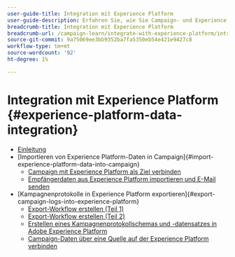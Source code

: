 ```yaml
---
user-guide-title: Integration mit Experience Platform
user-guide-description: Erfahren Sie, wie Sie Campaign- und Experience Cloud-Daten importieren und exportieren und so die Kommunikation zwischen den beiden Lösungen ermöglichen.
breadcrumb-title: Integration mit Experience Platform
breadcrumb-url: /campaign-learn/integrate-with-experience-platform/introduction.html
source-git-commit: 9a75069ee3bb9352ba7fa5350eb54e421e9427c8
workflow-type: tm+mt
source-wordcount: '92'
ht-degree: 1%

---
```



# Integration mit Experience Platform {#experience-platform-data-integration}

+ [Einleitung](/help/tutorial-integrate-with-experience-platform/introduction.md)
+ [Importieren von Experience Platform-Daten in Campaign]{#import-experience-platform-data-into-campaign}
   + [Campaign mit Experience Platform als Ziel verbinden](/help/tutorial-integrate-with-experience-platform/connect-campaign-to-experience-platform-as-destination.md)
   + [Empfängerdaten aus Experience Platform importieren und E-Mail senden](/help/tutorial-integrate-with-experience-platform/import-recipient-data-from-platform.md)
+ [Kampagnenprotokolle in Experience Platform exportieren]{#export-campaign-logs-into-experience-platform}
   + [Export-Workflow erstellen (Teil 1)](/help/tutorial-integrate-with-experience-platform/workflow-to-find-last-modified-date.md)
   + [Export-Workflow erstellen (Teil 2)](/help/tutorial-integrate-with-experience-platform/extract-format-save-data-to-external-account.md)
   + [Erstellen eines Kampagnenprotokollschemas und -datensatzes in Adobe Experience Platform](/help/tutorial-integrate-with-experience-platform/create-a-campaign-logs-schema-and-dataset-in-experience-platform.md)
   + [Campaign-Daten über eine Quelle auf der Experience Platform verbinden](/help/tutorial-integrate-with-experience-platform/connect-campaign-data-using-s3-as-source-on-platform.md)
